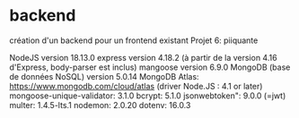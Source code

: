 # backend
création d'un backend pour un frontend existant
Projet 6: piiquante

NodeJS version  18.13.0
express version 4.18.2
(à partir de la version 4.16 d'Express, 
body-parser est inclus)
mangoose version  6.9.0
MongoDB (base de données NoSQL) version 5.0.14
MongoDB Atlas: https://www.mongodb.com/cloud/atlas
(driver Node.JS : 4.1 or later)
mongoose-unique-validator: 3.1.0
bcrypt: 5.1.0
jsonwebtoken": 9.0.0 (=jwt)
multer: 1.4.5-lts.1
nodemon: 2.0.20
dotenv: 16.0.3

